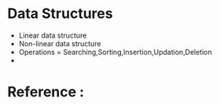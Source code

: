 # Data Structures
* Linear data structure
* Non-linear data structure
* Operations = Searching,Sorting,Insertion,Updation,Deletion
* 

# Reference : 
